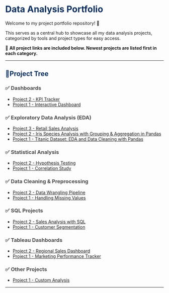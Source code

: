 <h1 style="color:#0a2f5c;">Data Analysis Portfolio</h1>

Welcome to my project portfolio repository!  🙏

This serves as a central hub to showcase all my data analysis projects, categorized by tools and project types for easy access.

🔗 <strong>All project links are included below. Newest projects are listed first in each category.</strong>

---

<h2 style="color:#0a2f5c;">📂Project Tree</h2>

<h3 style="color:#4b4b4b;">✅ Dashboards</h3>

- [Project 2 - KPI Tracker](#)
- [Project 1 - Interactive Dashboard](#)

<h3 style="color:#4b4b4b;">✅ Exploratory Data Analysis (EDA)</h3>

- [Project 3 - Retail Sales Analysis](#)
- [Project 2 - Iris Species Analysis with Grouping & Aggregation in Pandas](https://github.com/Ambily313/Iris-Species-Analysis-with-Grouping-Aggregation-in-Pandas)
- [Project 1 - Titanic Dataset: EDA and Data Cleaning with Pandas](https://github.com/Ambily313/Titanic-Pandas-EDA)

<h3 style="color:#4b4b4b;">✅ Statistical Analysis</h3>

- [Project 2 - Hypothesis Testing](#)
- [Project 1 - Correlation Study](#)

<h3 style="color:#4b4b4b;">✅ Data Cleaning & Preprocessing</h3>

- [Project 2 - Data Wrangling Pipeline](#)
- [Project 1 - Handling Missing Values](#)

<h3 style="color:#4b4b4b;">✅ SQL Projects</h3>

- [Project 2 - Sales Analysis with SQL](#)
- [Project 1 - Customer Segmentation](#)

<h3 style="color:#4b4b4b;">✅ Tableau Dashboards</h3>

- [Project 2 - Regional Sales Dashboard](#)
- [Project 1 - Marketing Performance Tracker](#)

<h3 style="color:#4b4b4b;">✅ Other Projects</h3>

- [Project 1 - Custom Analysis](#)

---




